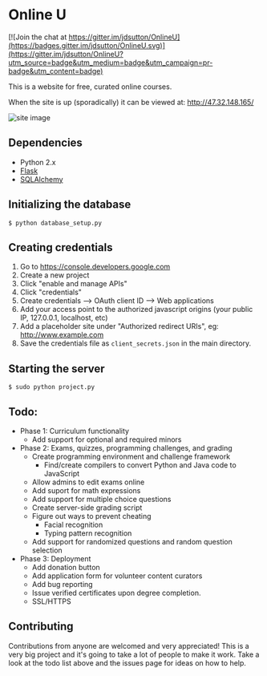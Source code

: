 # Online U

[![Join the chat at https://gitter.im/jdsutton/OnlineU](https://badges.gitter.im/jdsutton/OnlineU.svg)](https://gitter.im/jdsutton/OnlineU?utm_source=badge&utm_medium=badge&utm_campaign=pr-badge&utm_content=badge)

This is a website for free, curated online courses. 

When the site is up (sporadically) it can be viewed at: http://47.32.148.165/

![site image](http://i.imgur.com/k0FGyCb.png)

## Dependencies
* Python 2.x
* [Flask](http://flask.pocoo.org/)
* [SQLAlchemy](http://www.sqlalchemy.org/)


## Initializing the database
`$ python database_setup.py`

## Creating credentials
1. Go to https://console.developers.google.com
2. Create a new project
3. Click "enable and manage APIs"
4. Click "credentials"
5. Create credentials --> OAuth client ID --> Web applications
6. Add your access point to the authorized javascript origins (your public IP, 127.0.0.1, localhost, etc)
7. Add a placeholder site under "Authorized redirect URIs", eg: http://www.example.com
8. Save the credentials file as `client_secrets.json` in the main directory.

## Starting the server
`$ sudo python project.py`

## Todo:
* Phase 1: Curriculum functionality
  * Add support for optional and required minors
* Phase 2: Exams, quizzes, programming challenges, and grading
  * Create programming environment and challenge framework
    * Find/create compilers to convert Python and Java code to JavaScript
  * Allow admins to edit exams online
  * Add suport for math expressions
  * Add support for multiple choice questions
  * Create server-side grading script
  * Figure out ways to prevent cheating
    * Facial recognition
    * Typing pattern recognition
  * Add support for randomized questions and random question selection
* Phase 3: Deployment
  * Add donation button
  * Add application form for volunteer content curators
  * Add bug reporting
  * Issue verified certificates upon degree completion.
  * SSL/HTTPS
 

## Contributing

Contributions from anyone are welcomed and very appreciated! This is a very big project and it's going to take a lot of people to make it work. Take a look at the todo list above and the issues page for ideas on how to help.
